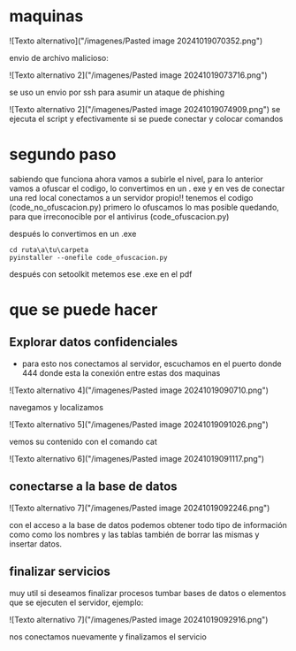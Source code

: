 

# maquinas
![Texto alternativo]("/imagenes/Pasted image 20241019070352.png")

envio de archivo malicioso:

![Texto alternativo 2]("/imagenes/Pasted image 20241019073716.png")

se uso un envio por ssh para asumir un ataque de phishing

![Texto alternativo 2]("/imagenes/Pasted image 20241019074909.png")
se ejecuta el script y efectivamente si se puede conectar y colocar comandos

# segundo paso

sabiendo que funciona ahora vamos a subirle el nivel, para lo anterior vamos a ofuscar el codigo, lo convertimos en un . exe y en ves de conectar una red local conectamos a un servidor propio!!
tenemos el codigo (code_no_ofuscacion.py) primero lo ofuscamos lo mas posible quedando, para que irreconocible por el antivirus (code_ofuscacion.py)

después lo convertimos en un .exe

```bach
cd ruta\a\tu\carpeta
pyinstaller --onefile code_ofuscacion.py

```

después con setoolkit metemos ese .exe en el pdf

# que se puede hacer
## Explorar datos confidenciales
- para esto nos conectamos al servidor, escuchamos en el puerto donde 444 donde esta la conexión entre estas dos maquinas

![Texto alternativo 4]("/imagenes/Pasted image 20241019090710.png")

navegamos y localizamos 

![Texto alternativo 5]("/imagenes/Pasted image 20241019091026.png")

vemos su contenido con el comando cat

![Texto alternativo 6]("/imagenes/Pasted image 20241019091117.png")

## conectarse a la base de datos

![Texto alternativo 7]("/imagenes/Pasted image 20241019092246.png")

con el acceso a la base de datos podemos obtener todo tipo de información como como los nombres y las tablas también de borrar las mismas y insertar datos.

## finalizar servicios
muy util si deseamos finalizar procesos tumbar bases de datos o elementos que se ejecuten el servidor, ejemplo:

![Texto alternativo 7]("/imagenes/Pasted image 20241019092916.png")

nos conectamos nuevamente y finalizamos el servicio

